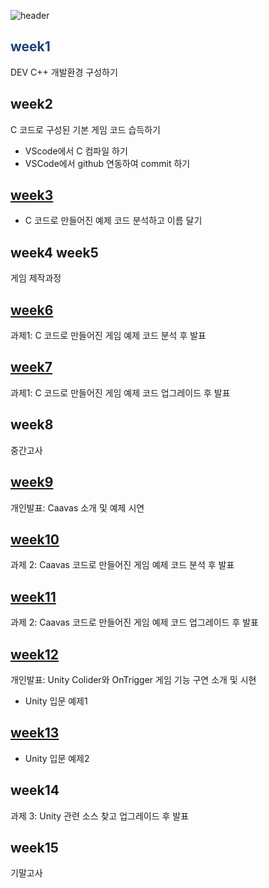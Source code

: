 
![header](https://capsule-render.vercel.app/api?type=wave&color=132043&height=300&section=header&text=Game%20Programming%20Notepad&fontSize=50&fontColor=F1B4BB)



## <span style="color:#1F4172">week1</span>
DEV C++ 개발환경 구성하기 


## week2
C 코드로 구성된 기본 게임 코드 습득하기
- VScode에서 C 컴파일 하기
- VSCode에서 github 연동하여 commit 하기


## [week3](https://github.com/kimguppy/game/tree/main/week3)
- C 코드로 만들어진 예제 코드 분석하고 이름 달기


## week4 week5
게임 제작과정


## [week6](https://github.com/kimguppy/game/tree/main/week6)
과제1: C 코드로 만들어진 게임 예제 코드 분석 후 발표


## [week7](https://github.com/kimguppy/game/tree/main/week7)
과제1:  C 코드로 만들어진 게임 예제 코드 업그레이드 후 발표


## week8
중간고사


## [week9](https://github.com/kimguppy/game/tree/main/week9)
개인발표: Caavas 소개 및 예제 시연


## [week10](https://github.com/kimguppy/game/tree/main/week10)
과제 2: Caavas 코드로 만들어진 게임 예제 코드 분석 후 발표


## [week11](https://github.com/kimguppy/game/tree/main/week11)
과제 2: Caavas 코드로 만들어진 게임 예제 코드 업그레이드 후 발표


## [week12](https://github.com/kimguppy/game/tree/main/week12)
개인발표: Unity Colider와 OnTrigger 게임 기능 구연 소개 및 시현

- Unity 입문 예제1


## [week13](https://github.com/kimguppy/game/tree/main/week13)
- Unity 입문 예제2


## week14
과제 3: Unity 관련 소스 찾고 업그레이드 후 발표


## week15
기말고사

